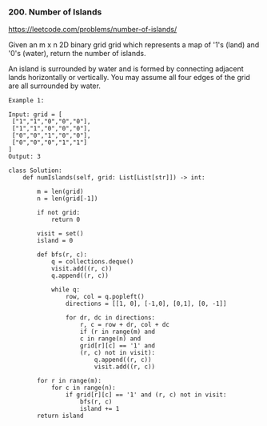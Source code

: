 ### 200. Number of Islands

https://leetcode.com/problems/number-of-islands/

Given an m x n 2D binary grid grid which represents a map of '1's (land) and '0's (water), return the number of islands.

An island is surrounded by water and is formed by connecting adjacent lands horizontally or vertically. 
You may assume all four edges of the grid are all surrounded by water.

 ```
 Example 1:

Input: grid = [
  ["1","1","0","0","0"],
  ["1","1","0","0","0"],
  ["0","0","1","0","0"],
  ["0","0","0","1","1"]
]
Output: 3
```

```
class Solution:
    def numIslands(self, grid: List[List[str]]) -> int:
        
        m = len(grid)
        n = len(grid[-1])
        
        if not grid:
            return 0
        
        visit = set()
        island = 0
        
        def bfs(r, c):
            q = collections.deque()
            visit.add((r, c))
            q.append((r, c))
            
            while q:
                row, col = q.popleft()
                directions = [[1, 0], [-1,0], [0,1], [0, -1]]
                
                for dr, dc in directions:
                    r, c = row + dr, col + dc
                    if (r in range(m) and 
                    c in range(n) and 
                    grid[r][c] == '1' and
                    (r, c) not in visit):
                        q.append((r, c))
                        visit.add((r, c))
        
        for r in range(m):
            for c in range(n):
                if grid[r][c] == '1' and (r, c) not in visit:
                    bfs(r, c)
                    island += 1
        return island 
```        

